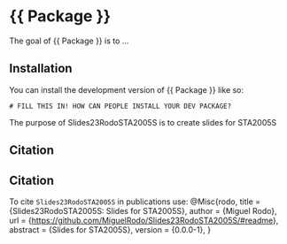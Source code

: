 <!-- README.md is generated from README.Rmd. Please edit that file -->

# {{ Package }}

<!-- badges: start -->
<!-- badges: end -->

The goal of {{ Package }} is to …

## Installation

You can install the development version of {{ Package }} like so:

    # FILL THIS IN! HOW CAN PEOPLE INSTALL YOUR DEV PACKAGE?

The purpose of Slides23RodoSTA2005S is to create slides for STA2005S

## Citation

## Citation

To cite `Slides23RodoSTA2005S` in publications use: @Misc{rodo, title =
{Slides23RodoSTA2005S: Slides for STA2005S}, author = {Miguel Rodo}, url
= {<https://github.com/MiguelRodo/Slides23RodoSTA2005S/#readme>},
abstract = {Slides for STA2005S}, version = {0.0.0-1}, }
